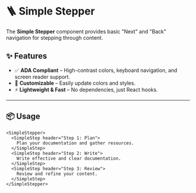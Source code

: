 # 🪜 Simple Stepper

The **Simple Stepper** component provides basic "Next" and "Back" navigation for stepping through content.

## ✨ Features

- ✅ **ADA Compliant** – High-contrast colors, keyboard navigation, and screen reader support.
- 🎨 **Customizable** – Easily update colors and styles.
- ⚡ **Lightweight & Fast** – No dependencies, just React hooks.

---

## 📦 Usage

```mdx
<SimpleStepper>
  <SimpleStep header="Step 1: Plan">
    Plan your documentation and gather resources.
  </SimpleStep>
  <SimpleStep header="Step 2: Write">
    Write effective and clear documentation.
  </SimpleStep>
  <SimpleStep header="Step 3: Review">
    Review and refine your content.
  </SimpleStep>
</SimpleStepper>
```